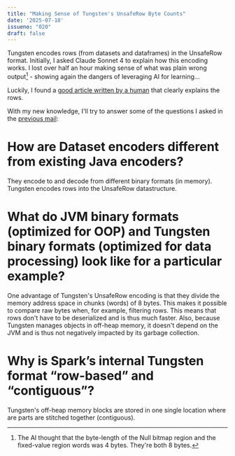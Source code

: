 ```yaml
---
title: "Making Sense of Tungsten's UnsafeRow Byte Counts"
date: '2025-07-18'
issueno: "020"
draft: false
---
```


Tungsten encodes rows (from datasets and dataframes) in the UnsafeRow format. Initially, I asked Claude Sonnet 4 to explain how this encoding works. I lost over half an hour making sense of what was plain wrong output[^1] - showing again the dangers of leveraging AI for learning...

Luckily, I found a [good article written by a human](https://joydipnath.medium.com/the-project-tungsten-e5accd8a7946) that clearly explains the rows.

With my new knowledge, I'll try to answer some of the questions I asked in the [previous mail](https://gontcharov.eu/newsletter/20250717/):

# How are Dataset encoders different from existing Java encoders?

They encode to and decode from different binary formats (in memory). Tungsten encodes rows into the UnsafeRow datastructure. 
 
# What do JVM binary formats (optimized for OOP) and Tungsten binary formats (optimized for data processing) look like for a particular example?

One advantage of Tungsten's UnsafeRow encoding is that they divide the memory address space in chunks (words) of 8 bytes. This makes it possible to compare raw bytes when, for example, filtering rows. This means that rows don't have to be deserialized and is thus much faster. Also, because Tungsten manages objects in off-heap memory, it doesn't depend on the JVM and is thus not negatively impacted by its garbage collection.

# Why is Spark’s internal Tungsten format “row-based” and “contiguous”?

Tungsten's off-heap memory blocks are stored in one single location where are parts are stitched together (contiguous).

[^1]: The AI thought that the byte-length of the Null bitmap region and the fixed-value region words was 4 bytes. They're both 8 bytes.

